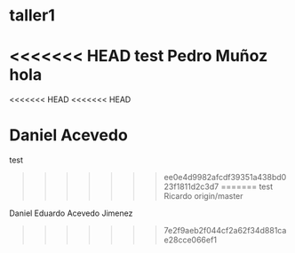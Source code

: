 # taller1
<<<<<<< HEAD
test
Pedro Muñoz
hola
=======
<<<<<<< HEAD
<<<<<<< HEAD

Daniel Acevedo
=======
test
>>>>>>> ee0e4d9982afcdf39351a438bd023f1811d2c3d7
=======
test
Ricardo
>>>>>>> origin/master

Daniel Eduardo Acevedo Jimenez
>>>>>>> 7e2f9aeb2f044cf2a62f34d881cae28cce066ef1
